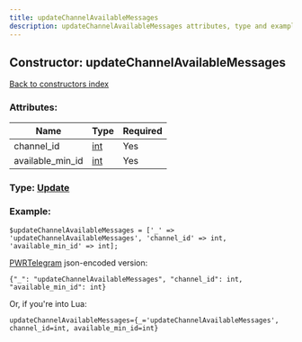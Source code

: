 ```yaml
---
title: updateChannelAvailableMessages
description: updateChannelAvailableMessages attributes, type and example
---
```

## Constructor: updateChannelAvailableMessages  
[Back to constructors index](index.md)



### Attributes:

| Name     |    Type       | Required |
|----------|---------------|----------|
|channel\_id|[int](../types/int.md) | Yes|
|available\_min\_id|[int](../types/int.md) | Yes|



### Type: [Update](../types/Update.md)


### Example:

```
$updateChannelAvailableMessages = ['_' => 'updateChannelAvailableMessages', 'channel_id' => int, 'available_min_id' => int];
```  

[PWRTelegram](https://pwrtelegram.xyz) json-encoded version:

```
{"_": "updateChannelAvailableMessages", "channel_id": int, "available_min_id": int}
```


Or, if you're into Lua:  


```
updateChannelAvailableMessages={_='updateChannelAvailableMessages', channel_id=int, available_min_id=int}

```


